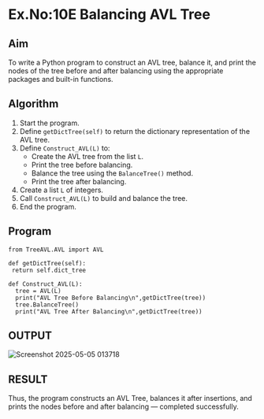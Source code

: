 # Ex.No:10E Balancing AVL Tree

## Aim
To write a Python program to construct an AVL tree, balance it, and print the nodes of the tree before and after balancing using the appropriate packages and built-in functions.

## Algorithm

1. Start the program.
2. Define `getDictTree(self)` to return the dictionary representation of the AVL tree.
3. Define `Construct_AVL(L)` to:
   - Create the AVL tree from the list `L`.
   - Print the tree before balancing.
   - Balance the tree using the `BalanceTree()` method.
   - Print the tree after balancing.
4. Create a list `L` of integers.
5. Call `Construct_AVL(L)` to build and balance the tree.
6. End the program.

## Program

```
from TreeAVL.AVL import AVL

def getDictTree(self):
 return self.dict_tree

def Construct_AVL(L):
  tree = AVL(L)
  print("AVL Tree Before Balancing\n",getDictTree(tree))
  tree.BalanceTree()
  print("AVL Tree After Balancing\n",getDictTree(tree))
```
## OUTPUT
![Screenshot 2025-05-05 013718](https://github.com/user-attachments/assets/5f904f47-5eb1-4513-bd3b-94e5b92adf3a)

## RESULT
Thus, the program constructs an AVL Tree, balances it after insertions, and prints the nodes before and after balancing — completed successfully.
